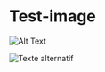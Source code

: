 # Test-image

![Alt Text](https://media.giphy.com/media/12IS8ZMgRw2aLC/giphy.gif)

![Texte alternatif](https://i.ytimg.com/vi/17Hg34LJuNc/hqdefault.jpg)

<script type="text/javascript">
    alert("Hello!");
</script>
